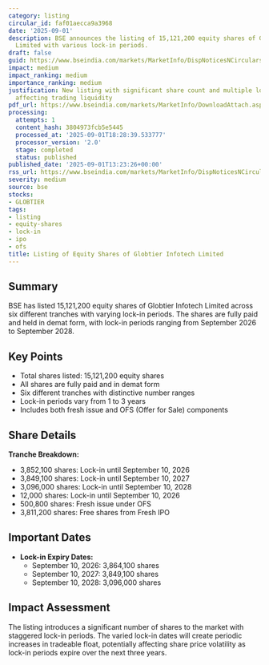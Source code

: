 ```yaml
---
category: listing
circular_id: faf01aecca9a3968
date: '2025-09-01'
description: BSE announces the listing of 15,121,200 equity shares of Globtier Infotech
  Limited with various lock-in periods.
draft: false
guid: https://www.bseindia.com/markets/MarketInfo/DispNoticesNCirculars.aspx?Noticeid={F3CDC868-93BD-4ADE-9CA2-7D9E4517108E}&noticeno=20250901-44&dt=09/01/2025&icount=44&totcount=49&flag=0
impact: medium
impact_ranking: medium
importance_ranking: medium
justification: New listing with significant share count and multiple lock-in periods
  affecting trading liquidity
pdf_url: https://www.bseindia.com/markets/MarketInfo/DownloadAttach.aspx?id=20250901-44&attachedId=684f260f-c92a-4339-befc-31bb7f77d48c
processing:
  attempts: 1
  content_hash: 3804973fcb5e5445
  processed_at: '2025-09-01T18:28:39.533777'
  processor_version: '2.0'
  stage: completed
  status: published
published_date: '2025-09-01T13:23:26+00:00'
rss_url: https://www.bseindia.com/markets/MarketInfo/DispNoticesNCirculars.aspx?Noticeid={F3CDC868-93BD-4ADE-9CA2-7D9E4517108E}&noticeno=20250901-44&dt=09/01/2025&icount=44&totcount=49&flag=0
severity: medium
source: bse
stocks:
- GLOBTIER
tags:
- listing
- equity-shares
- lock-in
- ipo
- ofs
title: Listing of Equity Shares of Globtier Infotech Limited
---
```


## Summary

BSE has listed 15,121,200 equity shares of Globtier Infotech Limited across six different tranches with varying lock-in periods. The shares are fully paid and held in demat form, with lock-in periods ranging from September 2026 to September 2028.

## Key Points

- Total shares listed: 15,121,200 equity shares
- All shares are fully paid and in demat form
- Six different tranches with distinctive number ranges
- Lock-in periods vary from 1 to 3 years
- Includes both fresh issue and OFS (Offer for Sale) components

## Share Details

**Tranche Breakdown:**
- 3,852,100 shares: Lock-in until September 10, 2026
- 3,849,100 shares: Lock-in until September 10, 2027
- 3,096,000 shares: Lock-in until September 10, 2028
- 12,000 shares: Lock-in until September 10, 2026
- 500,800 shares: Fresh issue under OFS
- 3,811,200 shares: Free shares from Fresh IPO

## Important Dates

- **Lock-in Expiry Dates:**
  - September 10, 2026: 3,864,100 shares
  - September 10, 2027: 3,849,100 shares
  - September 10, 2028: 3,096,000 shares

## Impact Assessment

The listing introduces a significant number of shares to the market with staggered lock-in periods. The varied lock-in dates will create periodic increases in tradeable float, potentially affecting share price volatility as lock-in periods expire over the next three years.